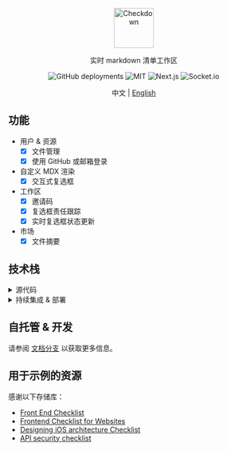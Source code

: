 <p align="center"><a href="https://checkdown.azurewebsites.net/zh"><img alt="Checkdown" src="https://checkdown.azurewebsites.net/favicon.ico" width="80"/></a></p>
<p align="center">实时 markdown 清单工作区</p>
<p align="center">
<img alt="GitHub deployments" src="https://img.shields.io/github/deployments/yiipu/checkdown/production?logo=Microsoft%20Azure&label=Depolyment">
<img alt="MIT" src="https://img.shields.io/badge/license-MIT-blue.svg?style=flat"/>
<img alt="Next.js" src="https://img.shields.io/github/package-json/dependency-version/yiipu/checkdown/next?logo=next.js&logoColor=white"/>
<img alt="Socket.io" src="https://img.shields.io/github/package-json/dependency-version/yiipu/checkdown/socket.io?logo=socket.io&logoColor=white"/>

</p>
<p align="center">
  中文 | <a href="https://github.com/Yiipu/Checkdown/blob/main/README.md">English</a>
</p>

## 功能

- 用户 & 资源
  - [x] 文件管理
  - [x] 使用 GitHub 或邮箱登录
- 自定义 MDX 渲染
  - [x] 交互式复选框
- 工作区
  - [x] 邀请码
  - [x] 复选框责任跟踪
  - [x] 实时复选框状态更新
- 市场
  - [x] 文件摘要

## 技术栈

<details>
<summary>源代码</summary>

| 技术 | 用于 |
|---|---|
| [![Next JS](https://img.shields.io/badge/Next-black?style=for-the-badge&logo=next.js&logoColor=white)](https://nextjs.org/) | 全栈框架 |
| [![MDX](https://img.shields.io/badge/MDX-black?style=for-the-badge&logo=mdx)](https://mdxjs.com/) | 自定义 markdown 渲染 |
| [![Socket.io](https://img.shields.io/badge/Socket.io-black?style=for-the-badge&logo=socket.io&badgeColor=010101)](https://socket.io/) | 实时双向通信 |
| [![TailwindCSS](https://img.shields.io/badge/tailwindcss-%2338B2AC.svg?style=for-the-badge&logo=tailwind-css&logoColor=white)](https://tailwindcss.com/) | 样式和设计 |
| [![MySQL](https://img.shields.io/badge/mysql-4479A1.svg?style=for-the-badge&logo=mysql&logoColor=white)](https://www.mysql.com/) | 数据库 |
| [![React](https://img.shields.io/badge/react-%2320232a.svg?style=for-the-badge&logo=react&logoColor=%2361DAFB)](https://react.dev/) | Next.js 的底层技术 |
| [![Azure](https://img.shields.io/badge/azure-%230072C6.svg?style=for-the-badge&logo=microsoftazure&logoColor=white)](https://azure.com) | 语言 API |

</details>

<details>
<summary>持续集成 & 部署</summary>

| 技术  |  用于 |
| --- | --- |
| [![Docker](https://img.shields.io/badge/docker-%230db7ed.svg?style=for-the-badge&logo=docker&logoColor=white)](https:/docker.com/) | 容器化和部署 |
| [![Azure](https://img.shields.io/badge/azure-%230072C6.svg?style=for-the-badge&logo=microsoftazure&logoColor=white)](https://azure.com) | 托管服务 |
| [![GitHub Actions](https://img.shields.io/badge/github%20actions-%232671E5.svg?style=for-the-badge&logo=githubactions&logoColor=white)](https://docs.github.com/actions) | 自动化 CI/CD 过程 |

</details>

## 自托管 & 开发

请参阅 [文档分支](https://github.com/Yiipu/Checkdown/tree/documents) 以获取更多信息。

## 用于示例的资源

感谢以下存储库：

- [Front End Checklist](https://github.com/thedaviddias/Front-End-Checklist)
- [Frontend Checklist for Websites](https://github.com/drublic/checklist)
- [Designing iOS architecture Checklist](https://github.com/BohdanOrlov/architecture-checklist)
- [API security checklist](https://github.com/shieldfy/API-Security-Checklist)
